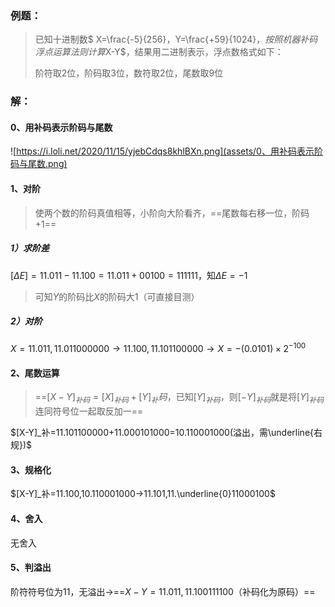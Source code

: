 ### 例题：

> 已知十进制数$ X=\frac{-5}{256}$，$Y=\frac{+59}{1024}$，按照机器补码浮点运算法则计算$X-Y$，结果用二进制表示，浮点数格式如下：
>
> 阶符取2位，阶码取3位，数符取2位，尾数取9位

### 解：

#### 0、用补码表示阶码与尾数

![https://i.loli.net/2020/11/15/yjebCdqs8khlBXn.png](assets/0、用补码表示阶码与尾数.png)

#### 1、对阶

> 使两个数的阶码真值相等，小阶向大阶看齐，==尾数每右移一位，阶码+1==

##### 1）求阶差

$[\Delta E]=11.011-11.100=11.011+00100=111111$，知$\Delta E=-1$

> 可知$Y$的阶码比$X$的阶码大1（可直接目测）

##### 2）对阶

$X=11.011,11.011000000→11.100,11.101100000→X=-(0.0101)\times2^{-100}$

#### 2、尾数运算

> ==$[X-Y]_{补码}=[X]_{补码}+[Y]_补码$，已知$[Y]_{补码}$，则$[-Y]_{补码}$就是将$[Y]_{补码}$连同符号位一起取反加一==

$[X-Y]_补=11.101100000+11.000101000=10.110001000(溢出，需\underline{右规})$

#### 3、规格化

$[X-Y]_补=11.100,10.110001000→11.101,11.\underline{0}11000100$

#### 4、舍入

无舍入

#### 5、判溢出

阶符符号位为11，无溢出→==$X-Y=11.011,11.100111100$（补码化为原码）==